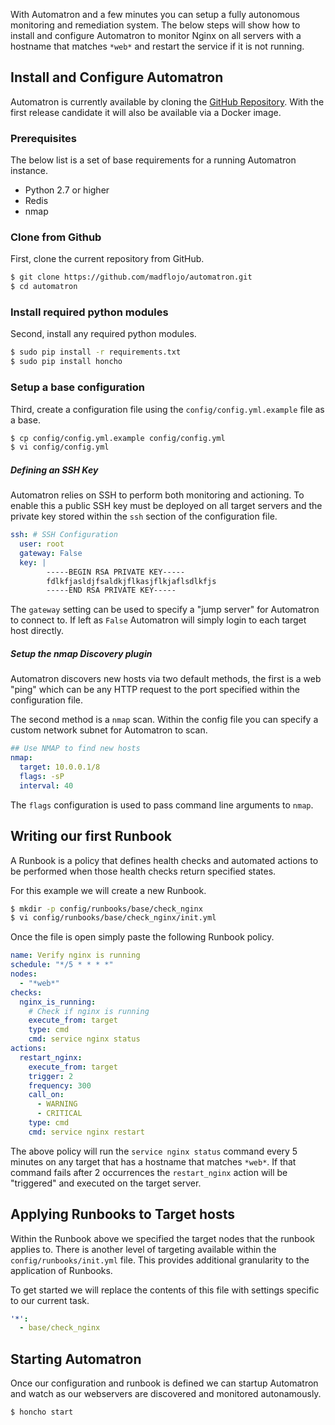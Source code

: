 With Automatron and a few minutes you can setup a fully autonomous monitoring and remediation system. The below steps will show how to install and configure Automatron to monitor Nginx on all servers with a hostname that matches `*web*` and restart the service if it is not running.

## Install and Configure Automatron

Automatron is currently available by cloning the [GitHub Repository](https://github.com/madflojo/automatron/). With the first release candidate it will also be available via a Docker image.

### Prerequisites

The below list is a set of base requirements for a running Automatron instance.

  * Python 2.7 or higher
  * Redis
  * nmap

### Clone from Github

First, clone the current repository from GitHub.

```sh
$ git clone https://github.com/madflojo/automatron.git
$ cd automatron
```

### Install required python modules

Second, install any required python modules.

```sh
$ sudo pip install -r requirements.txt
$ sudo pip install honcho
```

### Setup a base configuration

Third, create a configuration file using the `config/config.yml.example` file as a base.

```sh
$ cp config/config.yml.example config/config.yml
$ vi config/config.yml
```

##### Defining an SSH Key

Automatron relies on SSH to perform both monitoring and actioning. To enable this a public SSH key must be deployed on all target servers and the private key stored within the `ssh` section of the configuration file.

```yaml
ssh: # SSH Configuration
  user: root
  gateway: False
  key: |
        -----BEGIN RSA PRIVATE KEY-----
        fdlkfjasldjfsaldkjflkasjflkjaflsdlkfjs
        -----END RSA PRIVATE KEY-----
```

The `gateway` setting can be used to specify a "jump server" for Automatron to connect to. If left as `False` Automatron will simply login to each target host directly.

##### Setup the nmap Discovery plugin

Automatron discovers new hosts via two default methods, the first is a web "ping" which can be any HTTP request to the port specified within the configuration file.

The second method is a `nmap` scan. Within the config file you can specify a custom network subnet for Automatron to scan.

```yaml
## Use NMAP to find new hosts
nmap:
  target: 10.0.0.1/8
  flags: -sP
  interval: 40
```

The `flags` configuration is used to pass command line arguments to `nmap`.

## Writing our first Runbook

A Runbook is a policy that defines health checks and automated actions to be performed when those health checks return specified states.

For this example we will create a new Runbook.

```sh
$ mkdir -p config/runbooks/base/check_nginx
$ vi config/runbooks/base/check_nginx/init.yml
```

Once the file is open simply paste the following Runbook policy.

```yaml
name: Verify nginx is running
schedule: "*/5 * * * *"
nodes:
  - "*web*"
checks:
  nginx_is_running:
    # Check if nginx is running
    execute_from: target
    type: cmd
    cmd: service nginx status
actions:
  restart_nginx:
    execute_from: target
    trigger: 2
    frequency: 300
    call_on:
      - WARNING
      - CRITICAL
    type: cmd
    cmd: service nginx restart
```

The above policy will run the `service nginx status` command every 5 minutes on any target that has a hostname that matches `*web*`. If that command fails after 2 occurrences the `restart_nginx` action will be "triggered" and executed on the target server.

## Applying Runbooks to Target hosts

Within the Runbook above we specified the target nodes that the runbook applies to. There is another level of targeting available within the `config/runbooks/init.yml` file. This provides additional granularity to the application of Runbooks.

To get started we will replace the contents of this file with settings specific to our current task.

```yaml
'*':
  - base/check_nginx
```

## Starting Automatron

Once our configuration and runbook is defined we can startup Automatron and watch as our webservers are discovered and monitored autonamously.

```sh
$ honcho start
```
